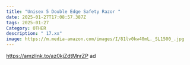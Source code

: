 ```yaml
---
title: "Unisex 5 Double Edge Safety Razor "
date: 2025-01-27T17:08:57.387Z
tags: 2025-01-27
Category: OTHER
description: " 17.xx"
image: https://m.media-amazon.com/images/I/81lv0kw40mL._SL1500_.jpg
---
```

https://amzlink.to/az0kjZdtMnrZP  ad
